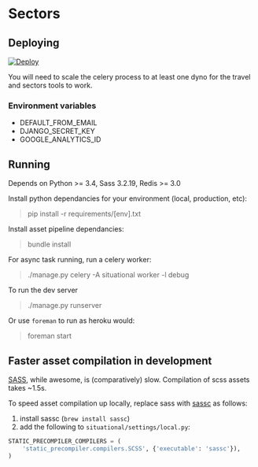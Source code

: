 # Sectors

## Deploying

[![Deploy](https://www.herokucdn.com/deploy/button.svg)](https://heroku.com/deploy?template=https://github.com/lm-tools/sectors)

You will need to scale the celery process to at least one dyno for the travel and sectors tools to work.

### Environment variables

* DEFAULT_FROM_EMAIL
* DJANGO_SECRET_KEY
* GOOGLE_ANALYTICS_ID

## Running

Depends on Python >= 3.4, Sass 3.2.19, Redis >= 3.0

Install python dependancies for your environment (local, production, etc):

> pip install -r requirements/[env].txt

Install asset pipeline dependancies:

> bundle install

For async task running, run a celery worker:

> ./manage.py celery -A situational worker -l debug

To run the dev server

> ./manage.py runserver

Or use `foreman` to run as heroku would:

> foreman start

## Faster asset compilation in development

[SASS](http://sass-lang.com/), while awesome, is (comparatively) slow. Compilation of scss assets takes ~1.5s.

To speed asset compilation up locally, replace sass with [sassc](https://github.com/sass/sassc) as follows:

1. install sassc (`brew install sassc`)
2. add the following to `situational/settings/local.py`:

```python
STATIC_PRECOMPILER_COMPILERS = (
    'static_precompiler.compilers.SCSS', {'executable': 'sassc'}),
)
```
